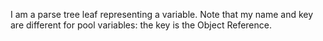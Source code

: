 I am a parse tree leaf representing a variable. Note that my name and key are different for pool variables: the key is the Object Reference.